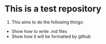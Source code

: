 This is a test repository
====

1. This aims to do the following things:
  * Show how to write .md files
  * Show how it will be formatted by github
